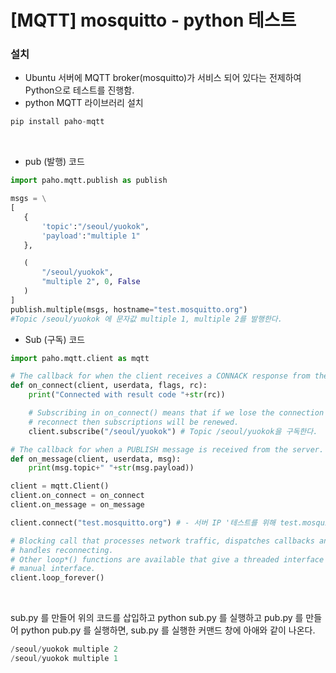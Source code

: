 # [MQTT] mosquitto - python 테스트

### 설치
- Ubuntu 서버에 MQTT broker(mosquitto)가 서비스 되어 있다는 전제하여 Python으로 테스트를 진행함.
- python MQTT 라이브러리 설치

```python 
pip install paho-mqtt
```
</br>

- pub (발행) 코드
 ```python
 import paho.mqtt.publish as publish

msgs = \
[
    {
        'topic':"/seoul/yuokok",
        'payload':"multiple 1"
    },

    (
        "/seoul/yuokok",
        "multiple 2", 0, False
    )
]
publish.multiple(msgs, hostname="test.mosquitto.org")
#Topic /seoul/yuokok 에 문자값 multiple 1, multiple 2를 발행한다.
```

- Sub (구독) 코드
```python
import paho.mqtt.client as mqtt

# The callback for when the client receives a CONNACK response from the server.
def on_connect(client, userdata, flags, rc):
    print("Connected with result code "+str(rc))

    # Subscribing in on_connect() means that if we lose the connection and
    # reconnect then subscriptions will be renewed.
    client.subscribe("/seoul/yuokok") # Topic /seoul/yuokok을 구독한다.

# The callback for when a PUBLISH message is received from the server.
def on_message(client, userdata, msg):
    print(msg.topic+" "+str(msg.payload))

client = mqtt.Client()
client.on_connect = on_connect
client.on_message = on_message

client.connect("test.mosquitto.org") # - 서버 IP '테스트를 위해 test.mosquitto.org'로 지정

# Blocking call that processes network traffic, dispatches callbacks and
# handles reconnecting.
# Other loop*() functions are available that give a threaded interface and a
# manual interface.
client.loop_forever()
```
</br>

sub.py 를 만들어 위의 코드를 삽입하고 python sub.py 를 실행하고 pub.py 를 만들어 python pub.py 를 실행하면, sub.py 를 실행한 커맨드 창에 아애와 같이 나온다.

```python
/seoul/yuokok multiple 2
/seoul/yuokok multiple 1
```

